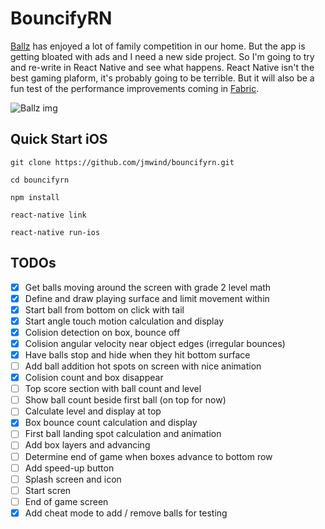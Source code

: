 # BouncifyRN

[Ballz](https://itunes.apple.com/us/app/ballz/id1139609950) has enjoyed a lot of family competition in
our home. But the app is getting bloated with ads and I need a new side project. So I'm going to try and re-write
in React Native and see what happens. React Native isn't the best gaming plaform, it's probably going
to be terrible. But it will also be a fun test of the performance improvements coming in [Fabric](https://github.com/react-native-community/discussions-and-proposals/issues/4).

![Ballz img](https://is3-ssl.mzstatic.com/image/thumb/Purple111/v4/38/e0/de/38e0ded6-96be-9593-830c-3e5a11dcc44c/pr_source.png/300x0w.png)

## Quick Start iOS

```
git clone https://github.com/jmwind/bouncifyrn.git

cd bouncifyrn

npm install

react-native link

react-native run-ios
```

## TODOs

- [x] Get balls moving around the screen with grade 2 level math
- [x] Define and draw playing surface and limit movement within
- [x] Start ball from bottom on click with tail
- [x] Start angle touch motion calculation and display
- [x] Colision detection on box, bounce off
- [x] Colision angular velocity near object edges (irregular bounces)
- [x] Have balls stop and hide when they hit bottom surface
- [ ] Add ball addition hot spots on screen with nice animation
- [x] Colision count and box disappear
- [ ] Top score section with ball count and level
- [ ] Show ball count beside first ball (on top for now)
- [ ] Calculate level and display at top
- [x] Box bounce count calculation and display
- [ ] First ball landing spot calculation and animation
- [ ] Add box layers and advancing
- [ ] Determine end of game when boxes advance to bottom row
- [ ] Add speed-up button
- [ ] Splash screen and icon
- [ ] Start scren
- [ ] End of game screen
- [x] Add cheat mode to add / remove balls for testing
